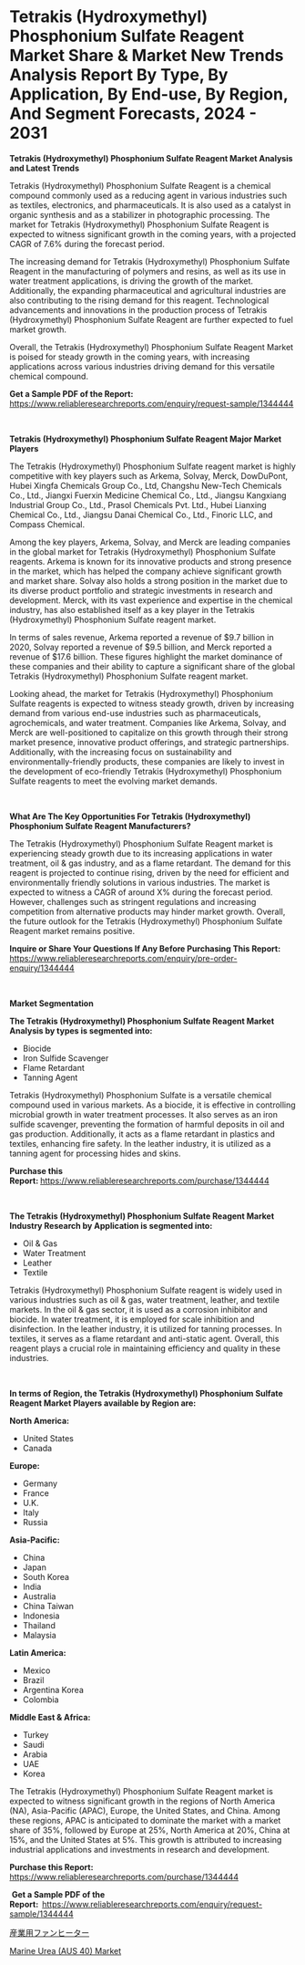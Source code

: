 <p><h1>Tetrakis (Hydroxymethyl) Phosphonium Sulfate Reagent Market Share & Market New Trends Analysis Report By Type, By Application, By End-use, By Region, And Segment Forecasts, 2024 - 2031</h1></p><p><strong>Tetrakis (Hydroxymethyl) Phosphonium Sulfate Reagent Market Analysis and Latest Trends</strong></p>
<p><p>Tetrakis (Hydroxymethyl) Phosphonium Sulfate Reagent is a chemical compound commonly used as a reducing agent in various industries such as textiles, electronics, and pharmaceuticals. It is also used as a catalyst in organic synthesis and as a stabilizer in photographic processing. The market for Tetrakis (Hydroxymethyl) Phosphonium Sulfate Reagent is expected to witness significant growth in the coming years, with a projected CAGR of 7.6% during the forecast period.</p><p>The increasing demand for Tetrakis (Hydroxymethyl) Phosphonium Sulfate Reagent in the manufacturing of polymers and resins, as well as its use in water treatment applications, is driving the growth of the market. Additionally, the expanding pharmaceutical and agricultural industries are also contributing to the rising demand for this reagent. Technological advancements and innovations in the production process of Tetrakis (Hydroxymethyl) Phosphonium Sulfate Reagent are further expected to fuel market growth.</p><p>Overall, the Tetrakis (Hydroxymethyl) Phosphonium Sulfate Reagent Market is poised for steady growth in the coming years, with increasing applications across various industries driving demand for this versatile chemical compound.</p></p>
<p><strong>Get a Sample PDF of the Report:&nbsp;</strong> <a href="https://www.reliableresearchreports.com/enquiry/request-sample/1344444">https://www.reliableresearchreports.com/enquiry/request-sample/1344444</a></p>
<p>&nbsp;</p>
<p><strong>Tetrakis (Hydroxymethyl) Phosphonium Sulfate Reagent Major Market Players</strong></p>
<p><p>The Tetrakis (Hydroxymethyl) Phosphonium Sulfate reagent market is highly competitive with key players such as Arkema, Solvay, Merck, DowDuPont, Hubei Xingfa Chemicals Group Co., Ltd, Changshu New-Tech Chemicals Co., Ltd., Jiangxi Fuerxin Medicine Chemical Co., Ltd., Jiangsu Kangxiang Industrial Group Co., Ltd., Prasol Chemicals Pvt. Ltd., Hubei Lianxing Chemical Co., Ltd., Jiangsu Danai Chemical Co., Ltd., Finoric LLC, and Compass Chemical.</p><p>Among the key players, Arkema, Solvay, and Merck are leading companies in the global market for Tetrakis (Hydroxymethyl) Phosphonium Sulfate reagents. Arkema is known for its innovative products and strong presence in the market, which has helped the company achieve significant growth and market share. Solvay also holds a strong position in the market due to its diverse product portfolio and strategic investments in research and development. Merck, with its vast experience and expertise in the chemical industry, has also established itself as a key player in the Tetrakis (Hydroxymethyl) Phosphonium Sulfate reagent market.</p><p>In terms of sales revenue, Arkema reported a revenue of $9.7 billion in 2020, Solvay reported a revenue of $9.5 billion, and Merck reported a revenue of $17.6 billion. These figures highlight the market dominance of these companies and their ability to capture a significant share of the global Tetrakis (Hydroxymethyl) Phosphonium Sulfate reagent market.</p><p>Looking ahead, the market for Tetrakis (Hydroxymethyl) Phosphonium Sulfate reagents is expected to witness steady growth, driven by increasing demand from various end-use industries such as pharmaceuticals, agrochemicals, and water treatment. Companies like Arkema, Solvay, and Merck are well-positioned to capitalize on this growth through their strong market presence, innovative product offerings, and strategic partnerships. Additionally, with the increasing focus on sustainability and environmentally-friendly products, these companies are likely to invest in the development of eco-friendly Tetrakis (Hydroxymethyl) Phosphonium Sulfate reagents to meet the evolving market demands.</p></p>
<p>&nbsp;</p>
<p><strong>What Are The Key Opportunities For Tetrakis (Hydroxymethyl) Phosphonium Sulfate Reagent Manufacturers?</strong></p>
<p><p>The Tetrakis (Hydroxymethyl) Phosphonium Sulfate Reagent market is experiencing steady growth due to its increasing applications in water treatment, oil & gas industry, and as a flame retardant. The demand for this reagent is projected to continue rising, driven by the need for efficient and environmentally friendly solutions in various industries. The market is expected to witness a CAGR of around X% during the forecast period. However, challenges such as stringent regulations and increasing competition from alternative products may hinder market growth. Overall, the future outlook for the Tetrakis (Hydroxymethyl) Phosphonium Sulfate Reagent market remains positive.</p></p>
<p><strong>Inquire or Share Your Questions If Any Before Purchasing This Report:</strong> <a href="https://www.reliableresearchreports.com/enquiry/pre-order-enquiry/1344444">https://www.reliableresearchreports.com/enquiry/pre-order-enquiry/1344444</a></p>
<p>&nbsp;</p>
<p><strong>Market Segmentation</strong></p>
<p><strong>The Tetrakis (Hydroxymethyl) Phosphonium Sulfate Reagent Market Analysis by types is segmented into:</strong></p>
<p><ul><li>Biocide</li><li>Iron Sulfide Scavenger</li><li>Flame Retardant</li><li>Tanning Agent</li></ul></p>
<p><p>Tetrakis (Hydroxymethyl) Phosphonium Sulfate is a versatile chemical compound used in various markets. As a biocide, it is effective in controlling microbial growth in water treatment processes. It also serves as an iron sulfide scavenger, preventing the formation of harmful deposits in oil and gas production. Additionally, it acts as a flame retardant in plastics and textiles, enhancing fire safety. In the leather industry, it is utilized as a tanning agent for processing hides and skins.</p></p>
<p><strong>Purchase this Report:&nbsp;</strong><a href="https://www.reliableresearchreports.com/purchase/1344444">https://www.reliableresearchreports.com/purchase/1344444</a></p>
<p>&nbsp;</p>
<p><strong>The Tetrakis (Hydroxymethyl) Phosphonium Sulfate Reagent Market Industry Research by Application is segmented into:</strong></p>
<p><ul><li>Oil & Gas</li><li>Water Treatment</li><li>Leather</li><li>Textile</li></ul></p>
<p><p>Tetrakis (Hydroxymethyl) Phosphonium Sulfate reagent is widely used in various industries such as oil & gas, water treatment, leather, and textile markets. In the oil & gas sector, it is used as a corrosion inhibitor and biocide. In water treatment, it is employed for scale inhibition and disinfection. In the leather industry, it is utilized for tanning processes. In textiles, it serves as a flame retardant and anti-static agent. Overall, this reagent plays a crucial role in maintaining efficiency and quality in these industries.</p></p>
<p>&nbsp;</p>
<p><strong>In terms of Region, the Tetrakis (Hydroxymethyl) Phosphonium Sulfate Reagent Market Players available by Region are:</strong></p>
<p>
    <p> <strong> North America: </strong>
        <ul>
            <li>United States</li>
            <li>Canada</li>
        </ul>
        </p> 
    <p> <strong> Europe: </strong>
        <ul>
            <li>Germany</li>
            <li>France</li>
            <li>U.K.</li>
            <li>Italy</li>
            <li>Russia</li>
        </ul>
        </p> 
    <p> <strong> Asia-Pacific: </strong>
        <ul>
            <li>China</li>
            <li>Japan</li>
            <li>South Korea</li>
            <li>India</li>
            <li>Australia</li>
            <li>China Taiwan</li>
            <li>Indonesia</li>
            <li>Thailand</li>
            <li>Malaysia</li>
        </ul>
        </p> 
    <p> <strong> Latin America: </strong>
        <ul>
            <li>Mexico</li>
            <li>Brazil</li>
            <li>Argentina Korea</li>
            <li>Colombia</li>
        </ul>
        </p> 
    <p> <strong> Middle East & Africa: </strong>
        <ul>
            <li>Turkey</li>
            <li>Saudi</li>
            <li>Arabia</li>
            <li>UAE</li>
            <li>Korea</li>
        </ul>
    </p>
    </p>
<p><p>The Tetrakis (Hydroxymethyl) Phosphonium Sulfate Reagent market is expected to witness significant growth in the regions of North America (NA), Asia-Pacific (APAC), Europe, the United States, and China. Among these regions, APAC is anticipated to dominate the market with a market share of 35%, followed by Europe at 25%, North America at 20%, China at 15%, and the United States at 5%. This growth is attributed to increasing industrial applications and investments in research and development.</p></p>
<p><strong>Purchase this Report: </strong><a href="https://www.reliableresearchreports.com/purchase/1344444">https://www.reliableresearchreports.com/purchase/1344444</a></p>
<p>&nbsp;<strong>Get a Sample PDF of the Report:&nbsp;&nbsp;</strong><a href="https://www.reliableresearchreports.com/enquiry/request-sample/1344444">https://www.reliableresearchreports.com/enquiry/request-sample/1344444</a></p>
<p><strong></strong></p>
<p><p><a href="https://github.com/lababdou/Market-Research-Report-List-3/blob/main/7505987520.md">産業用ファンヒーター</a></p><p><a href="https://github.com/NorbertYates/Market-Research-Report-List-4/blob/main/marine-urea-aus-40-market.md">Marine Urea (AUS 40) Market</a></p></p>